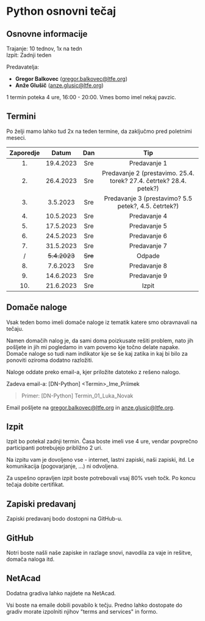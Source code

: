 # Python osnovni tečaj

## Osnovne informacije

Trajanje: 10 tednov, 1x na tedn <br>
Izpit: Zadnji teden

Predavatelja: 
* **Gregor Balkovec** (<gregor.balkovec@ltfe.org>)
* **Anže Glušič** (<anze.glusic@ltfe.org>)

1 termin poteka 4 ure, 16:00 - 20:00. Vmes bomo imel nekaj pavzic.

## Termini

Po želji mamo lahko tud 2x na teden termine, da zaključmo pred poletnimi meseci.

| Zaporedje | Datum | Dan | Tip |
| :---: | :---: | :---: | :---: |
| 1. | 19.4.2023 | Sre | Predavanje 1 |
| 2. | 26.4.2023 | Sre | Predavanje 2 (prestavimo. 25.4. torek? 27.4. četrtek? 28.4. petek?)| 
| 3. | 3.5.2023 | Sre | Predavanje 3 (prestavimo? 5.5 petek?, 4.5. četrtek?)| 
| 4. | 10.5.2023 | Sre | Predavanje 4 |
| 5. | 17.5.2023 | Sre | Predavanje 5 |
| 6. | 24.5.2023 | Sre | Predavanje 6 |
| 7. | 31.5.2023 | Sre | Predavanje 7 |
| / | ~~5.4.2023~~ | ~~Sre~~ | Odpade |
| 8. | 7.6.2023 | Sre | Predavanje 8 |
| 9. | 14.6.2023 | Sre | Predavanje 9 |
| 10. | 21.6.2023 | Sre | Izpit |

## Domače naloge

Vsak teden bomo imeli domače naloge iz tematik katere smo obravnavali na tečaju.

Namen domačih nalog je, da sami doma poizkusate rešiti problem, nato jih pošljete in jih mi pogledamo in vam povemo kje točno delate napake. Domače naloge so tudi nam indikator kje se še kaj zatika in kaj bi bilo za ponoviti oziroma dodatno razložiti.

Naloge oddate preko email-a, kjer priložite datoteko z rešeno nalogo.

Zadeva email-a: \[DN-Python\] \<Termin\>\_Ime\_Priimek
> Primer: \[DN-Python\] Termin\_01\_Luka_Novak

Email pošljete na <gregor.balkovec@ltfe.org> in <anze.glusic@ltfe.org>.

## Izpit

Izpit bo potekal zadnji termin. Časa boste imeli vse 4 ure, vendar povprečno participanti potrebujejo približno 2 uri.

Na izpitu vam je dovoljeno vse - internet, lastni zapiski, naši zapiski, itd. Le komunikacija (pogovarjanje, ...) ni odvoljena.

Za uspešno opravljen izpit boste potrebovali vsaj 80% vseh točk. Po koncu tečaja dobite certifikat.

## Zapiski predavanj
  
Zapiski predavanj bodo dostopni na GitHub-u.

## GitHub

Notri boste našli naše zapiske in razlage snovi, navodila za vaje in rešitve, domača naloga itd.

## NetAcad

Dodatna gradiva lahko najdete na NetAcad.

Vsi boste na emaile dobili povabilo k tečju. Predno lahko dostopate do gradiv morate izpolniti njihov "terms and services" in formo.
